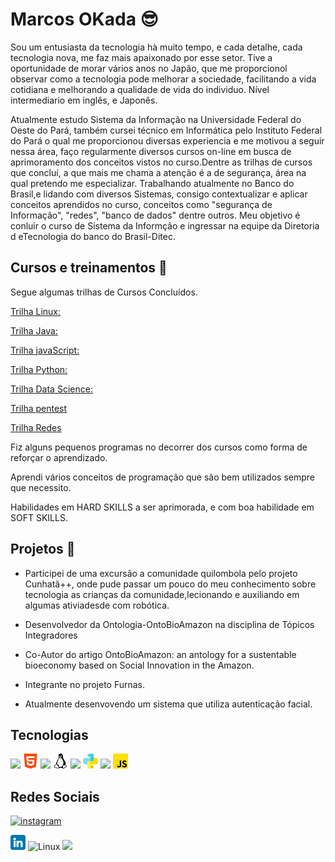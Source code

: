 # Marcos OKada :sunglasses:

Sou um entusiasta da tecnologia hà muito tempo, e cada detalhe, cada tecnologia nova,
me faz mais apaixonado por esse setor. Tive a oportunidade de morar vários anos no Japão, que me proporcionol observar como a tecnologia pode melhorar a sociedade, facilitando a vida cotidiana e melhorando a qualidade de vida do individuo. Nível intermediario em inglês, e Japonês.

Atualmente estudo Sistema da Informação na Universidade Federal do Oeste do Pará, também cursei técnico em Informática pelo Instituto Federal do Pará o qual me proporcionou diversas experiencia e me motivou a seguir nessa área, faço regularmente diversos cursos on-line em busca de aprimoramento dos conceitos vistos no curso.Dentre as trilhas de cursos que concluí, a que mais me chama a atenção é a de segurança, área na qual pretendo me especializar. Trabalhando atualmente no Banco do Brasil,e lidando com diversos Sistemas, consigo contextualizar e aplicar conceitos aprendidos no curso, conceitos como "segurança de Informação", "redes", "banco de dados" dentre outros. Meu objetivo é conluir o curso de Sistema da Informção e ingressar na equipe da Diretoria d eTecnologia do banco do Brasil-Ditec.

## Cursos e treinamentos :memo:

Segue algumas trilhas de Cursos Concluídos.

[Trilha Linux:](https://unibb.alura.com.br/user/F6817941/course/certificacao-linux-lpi-essentials-command-line-basics/certificate)

[Trilha Java:](https://unibb.alura.com.br/user/F6817941/course/java-pacotes-e-java-lang/certificate)

[Trilha javaScript:](https://unibb.alura.com.br/user/F6817941/course/javascript-web-paginas-dinamicas/certificate)

[Trilha Python:](https://unibb.alura.com.br/user/F6817941/course/python-data-science-funcoes-estruturas-dados-excecoes/certificate)

[Trilha Data Science:](https://unibb.alura.com.br/user/F6817941/course/python-data-science-funcoes-estruturas-dados-excecoes/certificate)

[Trilha pentest](https://unibb.alura.com.br/user/F6817941/course/pentest-explorando-vulnerabilidades-aplicacoes-web/certificate)

[Trilha Redes](https://unibb.alura.com.br/user/F6817941/course/redes-onboarding-rede-forma-pratica/certificate)

Fiz alguns pequenos programas no decorrer dos cursos como forma de reforçar o aprendizado.

Aprendi vários conceitos de programação que são bem utilizados sempre que necessito.

Habilidades em HARD SKILLS a ser aprimorada, e com boa habilidade em SOFT SKILLS.

## Projetos :rocket:
+ Participei de uma excursão a comunidade quilombola pelo projeto Cunhatã++, onde pude passar um pouco do meu conhecimento sobre tecnologia as crianças da comunidade,lecionando e auxiliando em algumas ativiadesde com robótica.

+ Desenvolvedor da Ontologia-OntoBioAmazon na disciplina de Tópicos Integradores

+ Co-Autor do artigo OntoBioAmazon: an antology for a sustentable bioeconomy based on Social Innovation in the Amazon.

+ Integrante no projeto Furnas.
  
+ Atualmente desenvovendo um sistema que utiliza autenticação facial.
## Tecnologias
![](https://github.com/markosokada/introduceMySelf/blob/main/image/css-3(1).png)
![](https://github.com/markosokada/introduceMySelf/blob/main/image/html-5.png)
![](https://github.com/markosokada/introduceMySelf/blob/main/image/java(1).png)
![](https://github.com/markosokada/introduceMySelf/blob/main/image/plataforma-linux.png)
![](https://github.com/markosokada/introduceMySelf/blob/main/image/local-na-rede-internet(1).png)
![](https://github.com/markosokada/introduceMySelf/blob/main/image/python.png)
![](https://github.com/markosokada/introduceMySelf/blob/main/image/pentest(1).png)
![](https://github.com/markosokada/introduceMySelf/blob/main/image/js.png)
## Redes Sociais
[![instagram](https://github.com/markosokada/introduceMySelf/blob/main/image/instagram(1).png)](www.instagram.com/markosokada)

![linkdin](https://github.com/markosokada/introduceMySelf/blob/main/image/linkedin.png)
![Linux](https://img.shields.io/badge/-Linux-0052CC?style=flat-square&logo=linux)
<a href="www.instagram.com/markosokada"><img src="C:\Users\marko\Documents\VScode\Markdown\image\instagram(1).png"></a>




